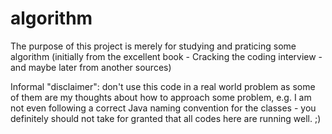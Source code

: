 # algorithm
The purpose of this project is merely for studying and praticing some algorithm (initially from the excellent book - Cracking the coding interview - and maybe later from another sources)

Informal "disclaimer": don't use this code in a real world problem as some of them are my thoughts about how to approach some problem, e.g. I am not even following a correct Java naming convention for the classes - you definitely should not take for granted that all codes here are running well. ;)
